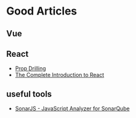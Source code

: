 
# Good Articles

## Vue

## React

* [Prop Drilling](https://kentcdodds.com/blog/prop-drilling)
* [The Complete Introduction to React](https://jscomplete.com/learn/complete-intro-react#reacts-tree-reconciliation)

## useful tools

* [SonarJS - JavaScript Analyzer for SonarQube](https://github.com/SonarSource/SonarJS)
